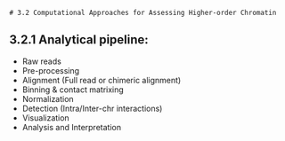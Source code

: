     # 3.2 Computational Approaches for Assessing Higher-order Chromatin
## 3.2.1 Analytical pipeline:
- Raw reads 
- Pre-processing 
- Alignment (Full read or chimeric alignment)
- Binning & contact matrixing
- Normalization
- Detection (Intra/Inter-chr interactions)
- Visualization
- Analysis and Interpretation




